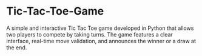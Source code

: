 # Tic-Tac-Toe-Game
A simple and interactive Tic Tac Toe game developed in Python that allows two players to compete by taking turns. The game features a clear interface, real-time move validation, and announces the winner or a draw at the end.
